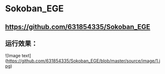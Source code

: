  Sokoban_EGE<br>
==================================================================================================
https://github.com/631854335/Sokoban_EGE<br><br>
运行效果：
---------------------------------------------------------------------------------------------------
![Image text] 
(https://github.com/631854335/Sokoban_EGE/blob/master/source/image/1.jpg)
